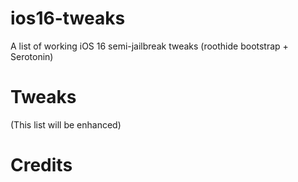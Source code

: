 # ios16-tweaks
A list of working iOS 16 semi-jailbreak tweaks (roothide bootstrap + Serotonin)
# Tweaks
(This list will be enhanced)
# Credits
